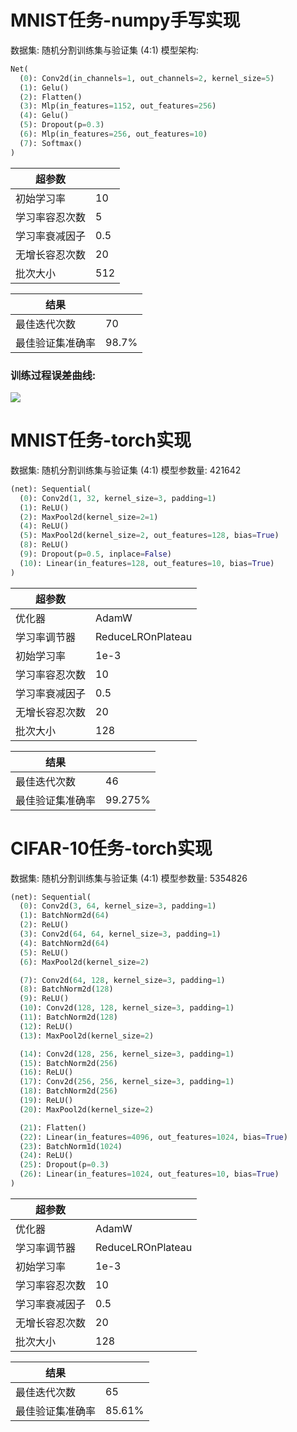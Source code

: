 

# MNIST任务-numpy手写实现

数据集: 随机分割训练集与验证集 (4:1)
模型架构:
```py
Net(
  (0): Conv2d(in_channels=1, out_channels=2, kernel_size=5)
  (1): Gelu()
  (2): Flatten()
  (3): Mlp(in_features=1152, out_features=256)
  (4): Gelu()
  (5): Dropout(p=0.3)
  (6): Mlp(in_features=256, out_features=10)
  (7): Softmax()
)
```

| 超参数         |     |
| -------------- | --- |
| 初始学习率     | 10  |
| 学习率容忍次数 | 5   |
| 学习率衰减因子 | 0.5 |
| 无增长容忍次数 | 20  |
| 批次大小       | 512 |

| 结果             |       |
| ---------------- | ----- |
| 最佳迭代次数     | 70    |
| 最佳验证集准确率 | 98.7% |

### 训练过程误差曲线:
![](https://img.ethancao.cn/20250405220314228.png)


# MNIST任务-torch实现

数据集: 随机分割训练集与验证集 (4:1)
模型参数量: 421642
```py
(net): Sequential(
  (0): Conv2d(1, 32, kernel_size=3, padding=1)
  (1): ReLU()
  (2): MaxPool2d(kernel_size=2=1)
  (4): ReLU()
  (5): MaxPool2d(kernel_size=2, out_features=128, bias=True)
  (8): ReLU()
  (9): Dropout(p=0.5, inplace=False)
  (10): Linear(in_features=128, out_features=10, bias=True)
)
```

| 超参数         |                   |
| -------------- | ----------------- |
| 优化器         | AdamW             |
| 学习率调节器   | ReduceLROnPlateau |
| 初始学习率     | 1e-3              |
| 学习率容忍次数 | 10                |
| 学习率衰减因子 | 0.5               |
| 无增长容忍次数 | 20                |
| 批次大小       | 128               |

| 结果             |         |
| ---------------- | ------- |
| 最佳迭代次数     | 46      |
| 最佳验证集准确率 | 99.275% |


# CIFAR-10任务-torch实现

数据集: 随机分割训练集与验证集 (4:1)
模型参数量: 5354826
```py
(net): Sequential(
  (0): Conv2d(3, 64, kernel_size=3, padding=1)
  (1): BatchNorm2d(64)
  (2): ReLU()
  (3): Conv2d(64, 64, kernel_size=3, padding=1)
  (4): BatchNorm2d(64)
  (5): ReLU()
  (6): MaxPool2d(kernel_size=2)

  (7): Conv2d(64, 128, kernel_size=3, padding=1)
  (8): BatchNorm2d(128)
  (9): ReLU()
  (10): Conv2d(128, 128, kernel_size=3, padding=1)
  (11): BatchNorm2d(128)
  (12): ReLU()
  (13): MaxPool2d(kernel_size=2)

  (14): Conv2d(128, 256, kernel_size=3, padding=1)
  (15): BatchNorm2d(256)
  (16): ReLU()
  (17): Conv2d(256, 256, kernel_size=3, padding=1)
  (18): BatchNorm2d(256)
  (19): ReLU()
  (20): MaxPool2d(kernel_size=2)

  (21): Flatten()
  (22): Linear(in_features=4096, out_features=1024, bias=True)
  (23): BatchNorm1d(1024)
  (24): ReLU()
  (25): Dropout(p=0.3)
  (26): Linear(in_features=1024, out_features=10, bias=True)
)
```

| 超参数         |                   |
| -------------- | ----------------- |
| 优化器         | AdamW             |
| 学习率调节器   | ReduceLROnPlateau |
| 初始学习率     | 1e-3              |
| 学习率容忍次数 | 10                |
| 学习率衰减因子 | 0.5               |
| 无增长容忍次数 | 20                |
| 批次大小       | 128               |

| 结果             |        |
| ---------------- | ------ |
| 最佳迭代次数     | 65     |
| 最佳验证集准确率 | 85.61% |
